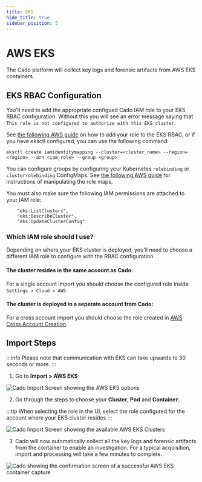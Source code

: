 ```yaml
---
title: EKS
hide_title: true
sidebar_position: 5
---
```


# AWS EKS

The Cado platform will collect key logs and forensic artifacts from AWS EKS containers.

## EKS RBAC Configuration
You'll need to add the appropriate configued Cado IAM role to your EKS RBAC configuration. Without 
this you will see an error message saying that `This role is not configured to authorize with this EKS cluster`.

See [the following AWS guide](https://aws.amazon.com/premiumsupport/knowledge-center/eks-api-server-unauthorized-error/)
on how to add your role to the EKS RBAC, or if you have eksctl configured, you can use the following command:

`eksctl create iamidentitymapping --cluster=<cluster_name> --region=<region> --arn <iam_role> --group <group>`

You can configure groups by configuring your Kubernetes `rolebinding` or `clusterrolebinding` ConfigMaps. See [the following AWS guide](https://docs.aws.amazon.com/eks/latest/userguide/add-user-role.html) for instructions of manipulating the role maps.

You must also make sure the following IAM permissions are attached to your IAM role:
```
	"eks:ListClusters",
	"eks:DescribeCluster",
	"eks:UpdateClusterConfig"
````

### Which IAM role should I use?
Depending on where your EKS cluster is deployed, you'll need to choose a different IAM role to configure with the RBAC configuration.

#### The cluster resides in the same account as Cado:
For a single account import you should  choose the configured role inside `Settings > Cloud > AWS`.

#### The cluster is deployed in a seperate account from Cado:
For a cross account import you should choose the role created in [AWS Cross Account Creation](../../../deploy/aws/iam/cross-account-creation.md).

## Import Steps

:::info
Please note that communication with EKS can take upwards to 30 seconds or more.
:::

1) Go to **Import > AWS EKS**

![Cado Import Screen showing the AWS EKS options](/img/import.png)

2) Go through the steps to choose your **Cluster**, **Pod** and **Container**:

:::tip
When selecting the role in the UI, select the role configured for the account where your EKS cluster resides
:::

![Cado Import Screen showing the available AWS EKS Clusters](/img/eks2.png)

3) Cado will now automatically collect all the key logs and forensic artifacts from the container to enable an investigation.
For a typical acquisition, import and processing will take a few minutes to complete.

![Cado showing the confirmation screen of a successful AWS EKS container capture](/img/eks3.png)




